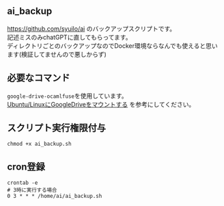 ## ai_backup
https://github.com/syuilo/ai のバックアップスクリプトです。  
記述ミスのみchatGPTに直してもらってます。  
ディレクトリごとのバックアップなのでDocker環境ならなんでも使えると思います(検証してませんので悪しからず)

## 必要なコマンド
`google-drive-ocamlfuse`を使用しています。  
[Ubuntu/LinuxにGoogleDriveをマウントする](https://zenn.dev/harumaki2000/articles/5ec7fb4cb33d1c) を参考にしてください。

## スクリプト実行権限付与
```
chmod +x ai_backup.sh
```

## cron登録
```
crontab -e
# 3時に実行する場合
0 3 * * * /home/ai/ai_backup.sh
```
